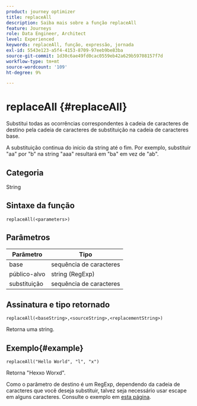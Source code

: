```yaml
---
product: journey optimizer
title: replaceAll
description: Saiba mais sobre a função replaceAll
feature: Journeys
role: Data Engineer, Architect
level: Experienced
keywords: replaceAll, função, expressão, jornada
exl-id: 5543e123-a5f4-4153-8709-97eeb9be83ba
source-git-commit: 1d30c6ae49fd0cac0559eb42a629b59708157f7d
workflow-type: tm+mt
source-wordcount: '109'
ht-degree: 9%

---
```


# replaceAll {#replaceAll}

Substitui todas as ocorrências correspondentes à cadeia de caracteres de destino pela cadeia de caracteres de substituição na cadeia de caracteres base.

A substituição continua do início da string até o fim. Por exemplo, substituir &quot;aa&quot; por &quot;b&quot; na string &quot;aaa&quot; resultará em &quot;ba&quot; em vez de &quot;ab&quot;.

## Categoria

String

## Sintaxe da função

`replaceAll(<parameters>)`

## Parâmetros

| Parâmetro | Tipo |
|-----------|--------------|
| base | sequência de caracteres |
| público-alvo | string (RegExp) |
| substituição | sequência de caracteres |

## Assinatura e tipo retornado

`replaceAll(<baseString>,<sourceString>,<replacementString>)`

Retorna uma string.

## Exemplo{#example}

`replaceAll("Hello World", "l", "x")`

Retorna &quot;Hexxo Worxd&quot;.

Como o parâmetro de destino é um RegExp, dependendo da cadeia de caracteres que você deseja substituir, talvez seja necessário usar escape em alguns caracteres. Consulte o exemplo em [esta página](../functions/functionreplace.md#example_2).
